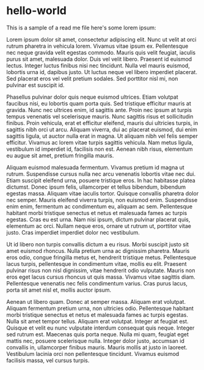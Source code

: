 # hello-world
This is a sample of a read me file
here's some lorem ipsum:

Lorem ipsum dolor sit amet, consectetur adipiscing elit. Nunc ut velit at orci rutrum pharetra in vehicula lorem. Vivamus vitae ipsum ex. Pellentesque nec neque gravida velit egestas commodo. Mauris quis velit feugiat, iaculis purus sit amet, malesuada dolor. Duis vel velit libero. Praesent id euismod lectus. Integer luctus finibus nisi nec tincidunt. Nulla vel mauris euismod, lobortis urna id, dapibus justo. Ut luctus neque vel libero imperdiet placerat. Sed placerat eros vel velit pretium sodales. Sed porttitor nisl mi, non pulvinar est suscipit id.

Phasellus pulvinar dolor quis neque euismod ultrices. Etiam volutpat faucibus nisi, eu lobortis quam porta quis. Sed tristique efficitur mauris at gravida. Nunc nec ultrices enim, id sagittis ante. Proin nec ipsum at turpis tempus venenatis vel scelerisque mauris. Nunc sagittis risus et sollicitudin finibus. Proin vehicula, erat et efficitur eleifend, mauris dui ultricies turpis, in sagittis nibh orci ut arcu. Aliquam viverra, dui ac placerat euismod, dui enim sagittis ligula, ut auctor nulla erat in magna. Ut aliquam nibh vel felis semper efficitur. Vivamus ac lorem vitae turpis sagittis vehicula. Nam metus ligula, vestibulum id imperdiet id, facilisis non est. Aenean nibh risus, elementum eu augue sit amet, pretium fringilla mauris.

Aliquam euismod malesuada fermentum. Vivamus pretium id magna ut rutrum. Suspendisse cursus nulla nec arcu venenatis lobortis vitae nec dui. Etiam suscipit eleifend urna, posuere tristique eros. In hac habitasse platea dictumst. Donec ipsum felis, ullamcorper et tellus bibendum, bibendum egestas massa. Aliquam vitae iaculis tortor. Quisque convallis pharetra dolor nec semper. Mauris eleifend viverra turpis, non euismod enim. Suspendisse enim enim, fermentum ac condimentum eu, aliquam ac sem. Pellentesque habitant morbi tristique senectus et netus et malesuada fames ac turpis egestas. Cras eu est urna. Nam nisi ipsum, dictum pulvinar placerat quis, elementum ac orci. Nullam neque eros, ornare ut rutrum ut, porttitor vitae justo. Cras imperdiet imperdiet dolor nec vestibulum.

Ut id libero non turpis convallis dictum a eu risus. Morbi suscipit justo sit amet euismod rhoncus. Nulla pretium urna ac dignissim pharetra. Mauris eros odio, congue fringilla metus et, hendrerit tristique metus. Pellentesque lacus turpis, pellentesque in condimentum vitae, mollis eu elit. Praesent pulvinar risus non nisl dignissim, vitae hendrerit odio vulputate. Mauris non eros eget lacus cursus rhoncus ut quis massa. Vivamus vitae sagittis diam. Pellentesque venenatis nec felis condimentum varius. Cras purus lacus, porta sit amet nisl et, mollis auctor ipsum.

Aenean ut libero quam. Donec at semper massa. Aliquam erat volutpat. Aliquam fermentum pretium urna, non ultricies odio. Pellentesque habitant morbi tristique senectus et netus et malesuada fames ac turpis egestas. Nulla sit amet tempor tellus. Aliquam erat volutpat. Integer at feugiat est. Quisque et velit eu nunc vulputate interdum consequat quis neque. Integer sed rutrum est. Maecenas quis porta neque. Nulla mi quam, feugiat eget mattis nec, posuere scelerisque nulla. Integer dolor justo, accumsan id convallis in, ullamcorper finibus mauris. Mauris mollis at justo in laoreet. Vestibulum lacinia orci non pellentesque tincidunt. Vivamus euismod facilisis massa, vel cursus turpis.
